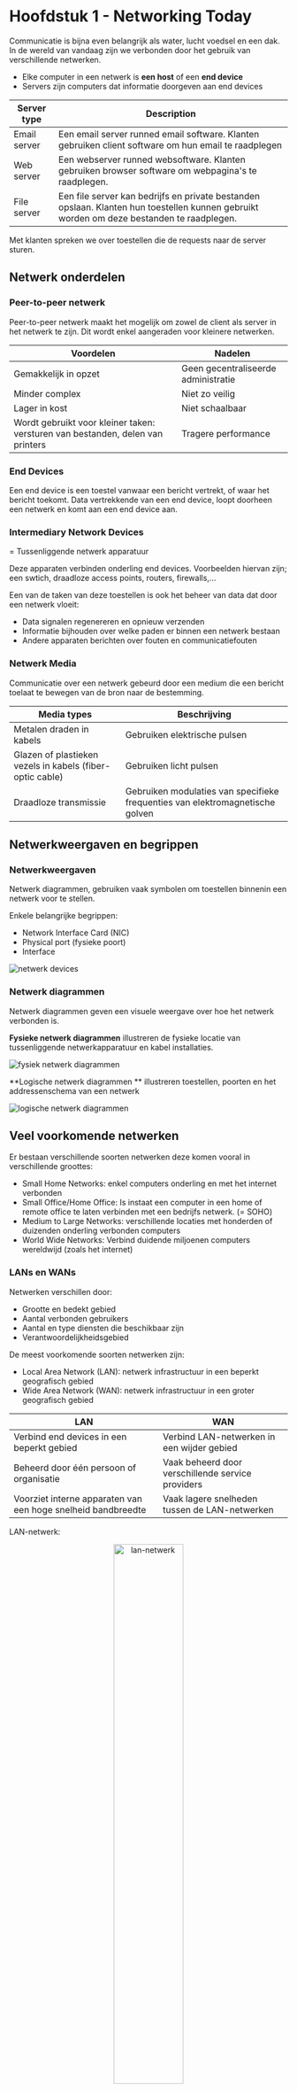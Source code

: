 # Hoofdstuk 1 - Networking Today

Communicatie is bijna even belangrijk als water, lucht voedsel en een dak. In de wereld van vandaag zijn we verbonden door het gebruik van verschillende netwerken.

- Elke computer in een netwerk is **een host** of een **end device**
- Servers zijn computers dat informatie doorgeven aan end devices

| Server type | Description |
| ----------- | ----------- | 
| Email server | Een email server runned email software. Klanten gebruiken client software om hun email te raadplegen |
| Web server | Een webserver runned websoftware. Klanten gebruiken browser software om webpagina's te raadplegen. |
| File server | Een file server kan bedrijfs en private bestanden opslaan. Klanten hun toestellen kunnen gebruikt worden om deze bestanden te raadplegen.|

Met klanten spreken we over toestellen die de requests naar de server sturen.

## Netwerk onderdelen

### Peer-to-peer netwerk

Peer-to-peer netwerk maakt het mogelijk om zowel de client als server in het netwerk te zijn. Dit wordt enkel aangeraden voor kleinere netwerken. 

| Voordelen | Nadelen |
| --------- | ------- |
| Gemakkelijk in opzet | Geen gecentraliseerde administratie |
| Minder complex | Niet zo veilig |
| Lager in kost | Niet schaalbaar |
| Wordt gebruikt voor kleiner taken: versturen van bestanden, delen van printers | Tragere performance |


### End Devices

Een end device is een toestel vanwaar een bericht vertrekt, of waar het bericht toekomt. Data vertrekkende van een end device, loopt doorheen een netwerk en komt aan een end device aan.

### Intermediary Network Devices

= Tussenliggende netwerk apparatuur

Deze apparaten verbinden onderling end devices.
Voorbeelden hiervan zijn; een swtich, draadloze access points, routers, firewalls,...

Een van de taken van deze toestellen is ook het beheer van data dat door een netwerk vloeit:

- Data signalen regenereren en opnieuw verzenden
- Informatie bijhouden over welke paden er binnen een netwerk bestaan
- Andere apparaten berichten over fouten en communicatiefouten

### Netwerk Media

Communicatie over een netwerk gebeurd door een medium die een bericht toelaat te bewegen van de bron naar de bestemming.

| Media types | Beschrijving |
| ----------- | ------------ 
| Metalen draden in kabels | Gebruiken elektrische pulsen |
| Glazen of plastieken vezels in kabels (fiber-optic cable) | Gebruiken licht pulsen |
| Draadloze transmissie | Gebruiken modulaties van specifieke frequenties van elektromagnetische golven |

## Netwerkweergaven en begrippen

### Netwerkweergaven

Netwerk diagrammen, gebruiken vaak symbolen om toestellen binnenin een netwerk voor te stellen.

Enkele belangrijke begrippen:

- Network Interface Card (NIC)
- Physical port (fysieke poort)
- Interface

![netwerk devices](src/image.png)

### Netwerk diagrammen

Netwerk diagrammen geven een visuele weergave over hoe het netwerk verbonden is.

**Fysieke netwerk diagrammen** illustreren de fysieke locatie van tussenliggende netwerkapparatuur en kabel installaties.

![fysiek netwerk diagrammen](src/image2.png)

**Logische netwerk diagrammen ** illustreren toestellen, poorten en het addressenschema van een netwerk

![logische netwerk diagrammen](src/image3.png)

## Veel voorkomende netwerken

Er bestaan verschillende soorten netwerken deze komen vooral in verschillende groottes:

- Small Home Networks: enkel computers onderling en met het internet verbonden
- Small Office/Home Office: Is instaat een computer in een home of remote office te laten verbinden met een bedrijfs netwerk. (= SOHO)
- Medium to Large Networks: verschillende locaties met honderden of duizenden onderling verbonden computers
- World Wide Networks: Verbind duidende miljoenen computers wereldwijd (zoals het internet)

### LANs en WANs

Netwerken verschillen door:
- Grootte en bedekt gebied
- Aantal verbonden gebruikers
- Aantal en type diensten die beschikbaar zijn
- Verantwoordelijkheidsgebied

De meest voorkomende soorten netwerken zijn:
- Local Area Network (LAN): netwerk infrastructuur in een beperkt geografisch gebied
- Wide Area Network (WAN): netwerk infrastructuur in een groter geografisch gebied

| LAN | WAN |
| --- | --- |
| Verbind end devices in een beperkt gebied | Verbind LAN-netwerken in een wijder gebied |
| Beheerd door één persoon of organisatie | Vaak beheerd door verschillende service providers |
| Voorziet interne apparaten van een hoge snelheid bandbreedte | Vaak lagere snelheden tussen de LAN-netwerken |

LAN-netwerk:

<p align="center">
    <img src="src/lan.png" alt="lan-netwerk" width="50%">
</p>

WAN-netwerk:

<p align="center">
    <img src="src/wan.png" alt="wan-netwerk" width="50%">
</p>


### Het internet

Het internet is een wereldwijde collectie van onderling verbonden LAN en WAN netwerken.

- LAN-netwerken zijn onderling verbonden doormiddel van WAN-netwerken
- WAN-netwerken kunnen koperen kabels, glasvezels kabels, en draadloze transmissie gebruiken

Het internet is geen eigendom van een persoon of organisatie. Volgende groepen zijn betrokken in het onderhouden van structuur en protocollen op het internet.
- IETF: Internet Engeneering Task Force
- ICANN: Internet Corporation for Assigned Names and Numbers
- IAB: Internet Architecture Board

<p align="center">
    <img src="src/internet.png" alt="internet" width="50%">
</p>

### Intranet en Extranet

Een **intranet** is een private collectie van LAN- en WAN-netwerken die intern behoren tot een organisatie. De bedoeling hiervan is dat deze enkel toegankelijk zijn voor leden van de organisatie.

Een organisatie kan gebruik maken van een **extranet** om beveiligde toegang to hun netwerk te geven voor individuelen die werken voor een andere organisatie maar nog steeds toegang to data op hun netwerk nodig hebben.

## Internet connections

### Internet Access Technologies

Er zijn verschillende manieren om gebruikers en organisaties met het internet te verbinden:
- Populaire diensten voor kleine kantoren of thuis-netwerken: broadband cable, broadband digital subscriber line (DSL), wireless WAN's en mobiele diensten.
- Organisaties hebben nood aan snellere verbindingen ter ondersteuning van IP telefoons, video conferencing en data center opslag.
- Verbindingen op business niveau worden vaak voorzien door Service providers (SP) en kunnen de volgende zijn: business DSL, leased lines, and Metro Ethernet

### Home and Small Office Internet Connections

| Verbinding | Beschrijving |
| ---------- | ------------ |
| Kabel | Hoge bandbreedte, altijd ingeschakeld, internet geleverd door kabel televisie dienstlevers |
| DSL | Hoge bandbreedte, altijd ingeschakeld, internet verbinding dat loopt over een telefonielijn |
| Cellular | Maakt gebruik van een telefoonnetwerk om verbinding te maken met het internet |
| Satellite | Groot voordeel voor landelijke regios zonder service providers |
| Dial-up telephone | Een low-cost, lage bandbreedte optie die gebruik maakt van een modem |

<p align="center">
    <img src="src/soho.png" alt="soho" width="50%">
</p>

### Business Internet Connections

Zakelijke internet connecties hebben vaak het volgende nodig:
- Hogere bandbreedte
- Toegewijde verbindingen (dedicated connections)
- Beheerde diensten

| Connectie-type | Beschrijving |
| -------------- | ------------ |
| Dedicated Leased Line | Deze verbindingen zijn gereserveerde circuits binnen een service provider's |
| Ethernet WAN | Deze verbinding verlengt LAN toegangs technologie naar een WAN |
| DSL | Een zakelijke DSL lijn is beschikbaar in verschillende formaten, waaronder Symmetric Digital Subscriber Lines (SDSL) |
| Satteliet | Deze verbinding kan een connectie voorzien wanneer een bekabelde verbinding geen oplossing is |

<p align="center">
    <img src="src/bic.png" alt="business internet connections" width="50%">
</p>

### The Converging Network

Voor samengevoegde netwerken bestonden moest een organisatie aparte kabels hebben voor telefoon, video en data. Elk van deze netwerken gebruikte een verschillende technologie om dit signaal de verplaatsen.

Deze netwerken hadden ook steeds hun eigen regels en standaarden.

Samengestelde netwerken voeren verschillende diensten uit op eenzelfde link.
Samengestelde netwerken kunn dus zowel data, geluid als video over dezelfde netwerk infrastructuur opleveren. Dit netwerk gebruikt voor alle diensten dezelfde regels en standaarden.

## Vertrouwelijke netwerken

### Netwerk architectuur

**Netwerk architectuur** verwijst naar de technologieën die de infrastructuur ondersteund die de gegevens over het netwerk verplaatst.

Er zijn vier eigenschappen waaraan de onderliggende architectuur moet voldoen om de verwachting van de gebruikers te behalen:
- Fouttolerantie
- Schaalbaarheid
- Quality of Service (QoS)
- Beveiliging

#### Fouttolerantie

Een fouttolerant netwerk beperkt de impact van fouten door het aantal betrokken apparaten in te beperken. 

Betrouwbare netwerken bieden redundantie door een pakketgeschakeld netwer te implementeren:
- Pakketschakelen splits verkeer op in pakketten die over een netwerk geroute worden
- Elk pakket kan in theorie een ander pad naar de bestemming nemen.

Dit is niet mogelijk bij circuitgeschakelde netwerken, die special circuits tot stand brengen.

#### Schaalbaarheid

Een schaalbaar netwerk  kan snel en eenvoudig uitgebreid worden om nieuwe gebruikers en applicaties te ondersteunen, zonder de diensten of performantie van de reeds bestaande gebruikers te impacteren.

Netwerk designers volgen algemene standaarden en protocollen om netwerken schaalbaar te maken.

#### Quality of Service (QoS)

Geluid en live video transmissie vereisen een hogere verwachtingen om die diensten te leveren.

Vertragingen en onderbrekingen onstaan door een hogere nood aan bandbreedte en de QoS die niet geconfigureerd is.

- QoS is het hoofdzakelijke mechanisme dat gebruikt word om zeker te zijn van de betrouwbare kwaliteit van gegevens die aan de gebruikers geleverd wordt.
- Met een QoS policy kan de router makkelijker de flow van data en geluid verkeer beheren.

#### Netwerkbeveiliging

Er zijn twee hoofdzakelijke netwerbeveiligingen:
- Netwerk-infrastructuur beveiliging:
    - Fysieke beveiliging van netwerk apparatuur
    - Vermijden van onbevoegde toegang tot de apparatuur
- Informatie beveiliging:
    -  Beveiliging van de informatie of gegevens die verzonden worden over het netwerk

Er zijn drie doelen bij netwerkbeveiliging:
- Vertrouwelijk - enkel de bevoegde personen kunnen de data lezen
- Integriteit - zekerheid dat de gegevens niet gewijzigd zijn tijdens de overdracht
- Beschikbaarheid - zekerheid van tijdelijk en betrouwbare toegang tot de gegevens voor de bevoegde personen

### Netwerk trends

De rol van een netwerk moet constant bijgewerkt zijn om mee te kunnen zijn met de laatste technologieën en apparaten.

Enkel nieuwe trends die organisaties en klanten impacteren:
- Bring Your Own Device (BYOD): staat de gebruiker in zijn eigen toestel te gebruiken om informatie te raadplegen en te communiceren.
- Online collaboration: 
    - Staat gebruikers toe samen te werken voor projecten over een netwerk
    - Hoge prioriteit voor bedrijven en onderwijs
    - Tools zoals, teams, zoom,... staan gebruikers toe online te verbinden en te communiceren
- Video communications:
    - Krachtige tool om onderling te communiceren
    - Kritische requirement voor een effectieve samenwerking
- Cloud computing:
    - Laat ons toe persoonlijke bestanden op te slaan of onze data te backuppen op servers over het internet
        - We kunnen ook applicaties raadplegen door gebruik te maken van de cloud
        - Bedrijven kunnen deliverables brengen naar elk apparaat over de wereld
    - Mogelijk door data centers
    - Soorten clouds:
        1. **Public clouds**: toegankelijk voor iedereen door een pay-per-use model
        2. **Private clouds**: specifiek voor een organisaties of eenheid zoals de overheid
        3. **Hybrids clouds**: samenstelling van verschillende types clouds. Elk deel bestaat apart maar zijn verbonden door dezelfde architectuur
        4. **Custom clouds**: speciaal voor een specifieke industrie, kan zowel publiek als privè zijn

#### Technology trends at home

- Smart home technologie is een trend die toestaat dat technologieën geïntegreerd worden met dagelijkse appartuur
- Zo kan een oven weten wanneer een maaltijd klaar moet gemaakt worden door te synchroniseren met je agenda

#### Powerline technology

- Powerline netwerken kunnen toestellen toelaten te verbinden met een LAN wanneer een datanetwerkkabel of een draadloze verbinding geen optie is
- Door gebruik te maken van een standaar powerline adapter kan een toestel verbinden met een LAN waar een stopcontact beschikbaar is

> Powerline netwerken is nuttig wanneer een wireless access point niet alle apparatuur kan verbinden

#### Wireless broadband

Buiten DSL en kabel kunnen we apparaten verbinden via een draadloos breedbandnetwerk.

Deze vinden we vaker terug in een landelijke regio. Een Wireless Internet Service Provider (WISP) is een ISP dat gebruikers verbind met speciaal toegeweren access points of hotspots.

- Gebruikt dezelfde mobiele technologie als een smartphone
- Een antenna is geïnstalleerd buiten het huis

### Netwerk Security

- Netwerkbeveiliging maakt een belangrijk deel van netwerken, ongeacht de grootte van een netwerk.
- Een netwerkbeveiling dat wordt geïmplementeerd moet rekeninghouden met de omgeving bij het beveiligen van de data, maar moet tevens de quality of service behouden
- Een netwerk beveiligen heeft verschillende protocollen, technologieën, toestellen, tools, en technieken om de gegevens te beveiligen en bedreigingen te beperken

_Externe bedreigingen_:
- Virusses, worms, Trojan horses
- Spyware and adware
- Zero-day attacks
- Threat Actor attacks
- Denial of service attacks
- Data interception and theft
- Identity theft

_Interne bedreigingen_:
- Verloren of gestolen toestellen
- Per ongeluk verkeerd gebruik door werknemers
- Kwaadwillige medewerkers

#### Security Solutions

Beveiliging kan best geimplementeerd worden op verschillende lagen gebruik maken van verschillende manieren.

_Netwerkbeveiliging onderdelen voor een klein netwerk:_
- Antivirus en antispyware software op end devices
- Firewall filtering om onbevoegde toegang tot het netwerk te blokkeren

_Netwerkbeveiling onderdelen voor een groter netwerk:_
- Dedicated firewall system
- Access control lists (ACL)
- Intrusion prevention systems (IPS)
- Virtual private networks (VPN)

